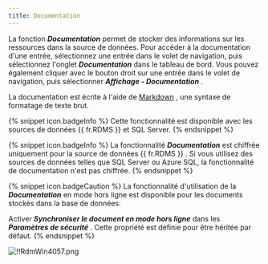 ```yaml
---
title: Documentation
---
```

La fonction ***Documentation*** permet de stocker des informations sur les ressources dans la source de données. Pour accéder à la documentation d'une entrée, sélectionnez une entrée dans le volet de navigation, puis sélectionnez l'onglet ***Documentation*** dans le tableau de bord. Vous pouvez également cliquer avec le bouton droit sur une entrée dans le volet de navigation, puis sélectionner ***Affichage - Documentation*** .  

La documentation est écrite à l'aide de [Markdown](https://fr.wikipedia.org/wiki/Markdown) , une syntaxe de formatage de texte brut. 

{% snippet icon.badgeInfo %} 
Cette fonctionnalité est disponible avec les sources de données {{ fr.RDMS }} et SQL Server. 
{% endsnippet %}
 
{% snippet icon.badgeInfo %} 
La fonctionnalité ***Documentation*** est chiffrée uniquement pour la source de données {{ fr.RDMS }} . Si vous utilisez des sources de données telles que SQL Server ou Azure SQL, la fonctionnalité de documentation n'est pas chiffrée. 
{% endsnippet %}
 
{% snippet icon.badgeCaution %} 
La fonctionnalité d'utilisation de la ***Documentation*** en mode hors ligne est disponible pour les documents stockés dans la base de données.  

Activer ***Synchroniser le document en mode hors ligne*** dans les ***Paramètres de sécurité*** . Cette propriété est définie pour être héritée par défaut. 
{% endsnippet %}
 
![!!RdmWin4057.png](https://webdevolutions.azureedge.net/docs/fr/rdm/windows/RdmWin4057.png) 


